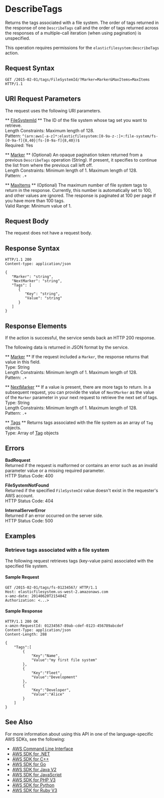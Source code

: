 # DescribeTags<a name="API_DescribeTags"></a>

Returns the tags associated with a file system\. The order of tags returned in the response of one `DescribeTags` call and the order of tags returned across the responses of a multiple\-call iteration \(when using pagination\) is unspecified\. 

 This operation requires permissions for the `elasticfilesystem:DescribeTags` action\. 

## Request Syntax<a name="API_DescribeTags_RequestSyntax"></a>

```
GET /2015-02-01/tags/FileSystemId/?Marker=Marker&MaxItems=MaxItems HTTP/1.1
```

## URI Request Parameters<a name="API_DescribeTags_RequestParameters"></a>

The request uses the following URI parameters\.

 ** [FileSystemId](#API_DescribeTags_RequestSyntax) **   <a name="efs-DescribeTags-request-FileSystemId"></a>
The ID of the file system whose tag set you want to retrieve\.  
Length Constraints: Maximum length of 128\.  
Pattern: `^(arn:aws[-a-z]*:elasticfilesystem:[0-9a-z-:]+:file-system/fs-[0-9a-f]{8,40}|fs-[0-9a-f]{8,40})$`   
Required: Yes

 ** [Marker](#API_DescribeTags_RequestSyntax) **   <a name="efs-DescribeTags-request-Marker"></a>
\(Optional\) An opaque pagination token returned from a previous `DescribeTags` operation \(String\)\. If present, it specifies to continue the list from where the previous call left off\.  
Length Constraints: Minimum length of 1\. Maximum length of 128\.  
Pattern: `.+` 

 ** [MaxItems](#API_DescribeTags_RequestSyntax) **   <a name="efs-DescribeTags-request-MaxItems"></a>
\(Optional\) The maximum number of file system tags to return in the response\. Currently, this number is automatically set to 100, and other values are ignored\. The response is paginated at 100 per page if you have more than 100 tags\.  
Valid Range: Minimum value of 1\.

## Request Body<a name="API_DescribeTags_RequestBody"></a>

The request does not have a request body\.

## Response Syntax<a name="API_DescribeTags_ResponseSyntax"></a>

```
HTTP/1.1 200
Content-type: application/json

{
   "Marker": "string",
   "NextMarker": "string",
   "Tags": [ 
      { 
         "Key": "string",
         "Value": "string"
      }
   ]
}
```

## Response Elements<a name="API_DescribeTags_ResponseElements"></a>

If the action is successful, the service sends back an HTTP 200 response\.

The following data is returned in JSON format by the service\.

 ** [Marker](#API_DescribeTags_ResponseSyntax) **   <a name="efs-DescribeTags-response-Marker"></a>
If the request included a `Marker`, the response returns that value in this field\.  
Type: String  
Length Constraints: Minimum length of 1\. Maximum length of 128\.  
Pattern: `.+` 

 ** [NextMarker](#API_DescribeTags_ResponseSyntax) **   <a name="efs-DescribeTags-response-NextMarker"></a>
If a value is present, there are more tags to return\. In a subsequent request, you can provide the value of `NextMarker` as the value of the `Marker` parameter in your next request to retrieve the next set of tags\.  
Type: String  
Length Constraints: Minimum length of 1\. Maximum length of 128\.  
Pattern: `.+` 

 ** [Tags](#API_DescribeTags_ResponseSyntax) **   <a name="efs-DescribeTags-response-Tags"></a>
Returns tags associated with the file system as an array of `Tag` objects\.   
Type: Array of [Tag](API_Tag.md) objects

## Errors<a name="API_DescribeTags_Errors"></a>

 **BadRequest**   
Returned if the request is malformed or contains an error such as an invalid parameter value or a missing required parameter\.  
HTTP Status Code: 400

 **FileSystemNotFound**   
Returned if the specified `FileSystemId` value doesn't exist in the requester's AWS account\.  
HTTP Status Code: 404

 **InternalServerError**   
Returned if an error occurred on the server side\.  
HTTP Status Code: 500

## Examples<a name="API_DescribeTags_Examples"></a>

### Retrieve tags associated with a file system<a name="API_DescribeTags_Example_1"></a>

 The following request retrieves tags \(key\-value pairs\) associated with the specified file system\. 

#### Sample Request<a name="API_DescribeTags_Example_1_Request"></a>

```
GET /2015-02-01/tags/fs-01234567/ HTTP/1.1
Host: elasticfilesystem.us-west-2.amazonaws.com
x-amz-date: 20140620T215404Z
Authorization: <...>
```

#### Sample Response<a name="API_DescribeTags_Example_1_Response"></a>

```
HTTP/1.1 200 OK
x-amzn-RequestId: 01234567-89ab-cdef-0123-456789abcdef
Content-Type: application/json
Content-Length: 288

{
    "Tags":[
        {
            "Key":"Name",
            "Value":"my first file system"
        },
        {
            "Key":"Fleet",
            "Value":"Development"
        },
        {
            "Key":"Developer",
            "Value":"Alice"
        }
    ]
}
```

## See Also<a name="API_DescribeTags_SeeAlso"></a>

For more information about using this API in one of the language\-specific AWS SDKs, see the following:
+  [AWS Command Line Interface](https://docs.aws.amazon.com/goto/aws-cli/elasticfilesystem-2015-02-01/DescribeTags) 
+  [AWS SDK for \.NET](https://docs.aws.amazon.com/goto/DotNetSDKV3/elasticfilesystem-2015-02-01/DescribeTags) 
+  [AWS SDK for C\+\+](https://docs.aws.amazon.com/goto/SdkForCpp/elasticfilesystem-2015-02-01/DescribeTags) 
+  [AWS SDK for Go](https://docs.aws.amazon.com/goto/SdkForGoV1/elasticfilesystem-2015-02-01/DescribeTags) 
+  [AWS SDK for Java V2](https://docs.aws.amazon.com/goto/SdkForJavaV2/elasticfilesystem-2015-02-01/DescribeTags) 
+  [AWS SDK for JavaScript](https://docs.aws.amazon.com/goto/AWSJavaScriptSDK/elasticfilesystem-2015-02-01/DescribeTags) 
+  [AWS SDK for PHP V3](https://docs.aws.amazon.com/goto/SdkForPHPV3/elasticfilesystem-2015-02-01/DescribeTags) 
+  [AWS SDK for Python](https://docs.aws.amazon.com/goto/boto3/elasticfilesystem-2015-02-01/DescribeTags) 
+  [AWS SDK for Ruby V3](https://docs.aws.amazon.com/goto/SdkForRubyV3/elasticfilesystem-2015-02-01/DescribeTags) 